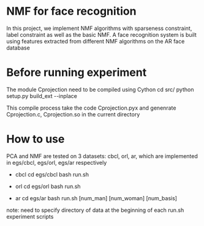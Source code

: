 # NMF for face recognition
In this project, we implement NMF algorithms with sparseness constraint, label constraint as well as the basic NMF. 
A face recognition system is built using features extracted from different NMF algorithms on the AR face database


# Before running experiment
The module Cprojection need to be compiled using Cython
cd src/
python setup.py build_ext --inplace

This compile process take the code Cprojection.pyx and genenrate Cprojection.c, Cprojection.so in the current directory


# How to use
PCA and NMF are tested on 3 datasets: 
cbcl, orl, ar, 
which are implemented in egs/cbcl, egs/orl, egs/ar respectively

* cbcl
cd egs/cbcl
bash run.sh

* orl
cd egs/orl
bash run.sh

* ar
cd egs/ar
bash run.sh [num_man] [num_woman] [num_basis]

note: need to specify directory of data at the beginning of each run.sh experiment scripts
